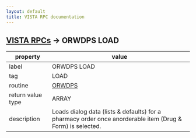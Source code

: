 ```yaml
---
layout: default
title: VISTA RPC documentation
---
```




## [VISTA RPCs](TableOfContent.md) &#8594; ORWDPS LOAD 

 property | value 
--- | --- 
 label | ORWDPS LOAD
 tag | LOAD
 routine | [ORWDPS](http://code.osehra.org/dox/Routine_ORWDPS_source.html)
 return value type | ARRAY
 description | Loads dialog data (lists & defaults) for a pharmacy order once anorderable item (Drug & Form) is selected.